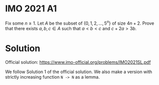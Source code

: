 # IMO 2021 A1

Fix some $n \geq 1$.
Let $A$ be the subset of $\{0, 1, 2, \ldots, 5^n\}$ of size $4n + 2$.
Prove that there exists $a, b, c \in A$ such that $a < b < c$ and $c + 2a > 3b$.



# Solution

Official solution: <https://www.imo-official.org/problems/IMO2021SL.pdf>

We follow Solution 1 of the official solution.
We also make a version with strictly increasing function `N -> N` as a lemma.
